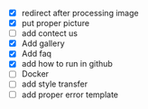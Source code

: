 - [X] redirect after processing image
- [X] put proper picture
- [ ] add contect us
- [X] Add gallery
- [X] Add faq
- [X] add how to run in github
- [ ] Docker
- [ ] add style transfer
- [ ] add proper error template